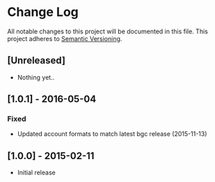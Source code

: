 # Change Log
All notable changes to this project will be documented in this file.
This project adheres to [Semantic Versioning](http://semver.org/).

## [Unreleased]

- Nothing yet..

## [1.0.1] - 2016-05-04

### Fixed
- Updated account formats to match latest bgc release (2015-11-13)

## [1.0.0] - 2015-02-11
- Initial release

